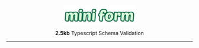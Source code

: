 <p align="center">
  <img src="logo.png" width="200px" align="center" alt="Zod logo" />

</p>
  <p align="center">
    <b>2.5kb</b> Typescript Schema Validation
  </p>

---
